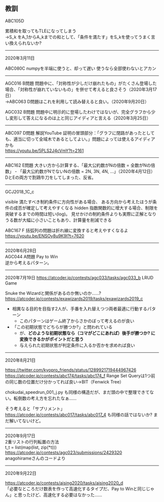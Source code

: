 ## 教訓

ABC105D 

累積和を取ってもTLEになってしまう  
→S_k をA_1からA_kまでの和として、「条件を満たす」をS_kを使ってうまく言い換えられないか?

---

2020年3月11日

ABC080C numpyを半端に使うと、却って遅い 使うなら全部使わないとアカン


---

AGC016 B問題 問題中に、「対称性が少しだけ崩れたもの」がたくさん登場した場合、「対称性が崩れていないもの」を併せて考えると良さそう（2020年3月17日）  
→ABC063 D問題はこれを利用して読み替えると良い。（2020年9月20日）

AGC032 B問題 問題中に明示的に登場したわけではないが、完全グラフから少し変形して答えになるのは上と同じアイディアと言える（2020年3月25日）

---

ABC097 D問題 解説YouTube 証明の冒頭部分：「グラフに閉路があったとしても、適当に切って全域木であるとしてよい。」問題によっては使えるアイディアかも  
https://youtu.be/5PLS2J4cVmY?t=2161

---

ABC162 E問題 大きい方から計算する、「最大公約数がNの倍数 = 全数がNの倍数」 - 「最大公約数がNでないNの倍数 = 2N, 3N, 4N, ...」（2020年4月12日）  
DとEの両方で割鶏牛刀をしてしまった、反省。

---

GCJ2018_1C_c

visible
満たすべき制約条件に方向性がある場合、
ある方向から考えたほうが条件の成否が確定して考えやすくなる
hidden
指数関数的に增大する場合、制限を突破するまでの時間は短い(log)。
見せかけの制約条件よりも実際に正解となりうる数が大幅に小さいこともあり、計算量を削減できる


ABC167 F
括弧列の問題は折れ線に変換すると考えやすくなるよ
https://youtu.be/ENSOy8u9K9I?t=7620

---

2020年6月28日  
AGC044 A問題 Pay to Win  
逆から考えるパターン。

---

2020年7月19日
https://atcoder.jp/contests/agc033/tasks/agc033_b
LRUD Game

Snuke the Wizardと関係があるのか無いのか……? https://atcoder.jp/contests/exawizards2019/tasks/exawizards2019_c

* 相異なる目的を目指す2人が、手番を入れ替えつつ両者最適に行動するパターン
  * このパターンはゲーム終了からさかのぼって考えるのが良い
* 「この初期状態でどちらが勝つか?」と問われている
  *  が、**どのような初期状態なら（コマがどこにあれば）後手が勝つか? に変換できるかがポイントだと思う**
  * 与えられた初期状態が判定条件に入るか否かを求めれば良い


---

2020年8月21日

https://twitter.com/kyopro_friends/status/1289921719444967426
https://atcoder.jp/contests/abc174/tasks/abc174_f
Range Set Queryは1つ前の同じ数の位置だけ分かってれば良い→BIT（Fenwick Tree）

chokudai_speedrun_001_j.py も同様の構造だが、まだ頭の中で整理できてない。転倒数の考え方を忘れたなぁ……

そう考えると「サプリメント」https://atcoder.jp/contests/abc017/tasks/abc017_4 も同様の話ではないか? まだ解いてないけど。

---

2020年9月17日  
2重リストの行列転置の方法  
t_t = list(map(list, zip(*t)))
https://atcoder.jp/contests/agc023/submissions/2429320  
anagohirameさんのコードより

---

2020年9月22日

https://atcoder.jp/contests/aising2020/tasks/aising2020_d  
「必要なところだけ数表を作って高速化するタイプだ、Pay to Winと同じじゃん」と思ったけど、高速化する必要はなかった……

